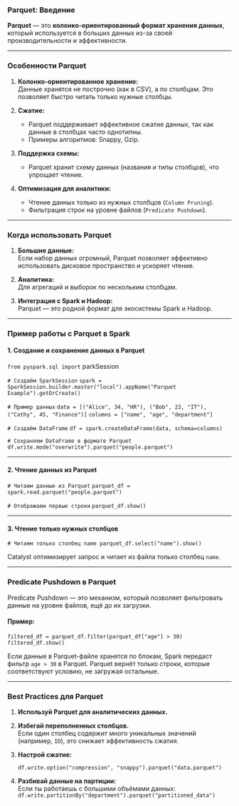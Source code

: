 ### **Parquet: Введение**

**Parquet** — это **колонко-ориентированный формат хранения данных**, который используется в больших данных из-за своей производительности и эффективности.

---

### **Особенности Parquet**

1. **Колонко-ориентированное хранение:**  
    Данные хранятся не построчно (как в CSV), а по столбцам. Это позволяет быстро читать только нужные столбцы.
    
2. **Сжатие:**
    
    - Parquet поддерживает эффективное сжатие данных, так как данные в столбцах часто однотипны.
    - Примеры алгоритмов: Snappy, Gzip.
3. **Поддержка схемы:**
    
    - Parquet хранит схему данных (названия и типы столбцов), что упрощает чтение.
4. **Оптимизация для аналитики:**
    
    - Чтение данных только из нужных столбцов (`Column Pruning`).
    - Фильтрация строк на уровне файлов (`Predicate Pushdown`).

---

### **Когда использовать Parquet**

1. **Большие данные:**  
    Если набор данных огромный, Parquet позволяет эффективно использовать дисковое пространство и ускоряет чтение.
    
2. **Аналитика:**  
    Для агрегаций и выборок по нескольким столбцам.
    
3. **Интеграция с Spark и Hadoop:**  
    Parquet — это родной формат для экосистемы Spark и Hadoop.
    

---

### **Пример работы с Parquet в Spark**

#### 1. Создание и сохранение данных в Parquet

`from pyspark.sql import` parkSession  

`# Создаём SparkSession` 
`spark = SparkSession.builder.master("local").appName("Parquet Example").getOrCreate()`  

`# Пример данных` 
`data = [("Alice", 34, "HR"), ("Bob", 23, "IT"), ("Cathy", 45, "Finance")]` 
`columns = ["name", "age", "department"]` 

`# Создаём DataFrame` 
`df = spark.createDataFrame(data, schema=columns)`  

`# Сохраняем DataFrame в формате Parquet df.write.mode("overwrite").parquet("people.parquet")`

---

#### 2. Чтение данных из Parquet

`# Читаем данные из Parquet` 
`parquet_df = spark.read.parquet("people.parquet")`  

`# Отображаем первые строки` 
`parquet_df.show()`

---

#### 3. Чтение только нужных столбцов

`# Читаем только столбец name parquet_df.select("name").show()`

Catalyst оптимизирует запрос и читает из файла только столбец `name`.

---

### **Predicate Pushdown в Parquet**

Predicate Pushdown — это механизм, который позволяет фильтровать данные на уровне файлов, ещё до их загрузки.

#### Пример:

`filtered_df = parquet_df.filter(parquet_df["age"] > 30) filtered_df.show()`

Если данные в Parquet-файле хранятся по блокам, Spark передаст фильтр `age > 30` в Parquet. Parquet вернёт только строки, которые соответствуют условию, не загружая остальные.

---

### **Best Practices для Parquet**

1. **Используй Parquet для аналитических данных.**
2. **Избегай переполненных столбцов.**  
    Если один столбец содержит много уникальных значений (например, `ID`), это снижает эффективность сжатия.
3. **Настрой сжатие:**
  
    `df.write.option("compression", "snappy").parquet("data.parquet")`
    
4. **Разбивай данные на партиции:**  
    Если ты работаешь с большими объёмами данных:
    `df.write.partitionBy("department").parquet("partitioned_data")`
